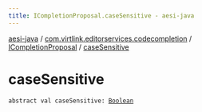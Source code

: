```yaml
---
title: ICompletionProposal.caseSensitive - aesi-java
---
```


[aesi-java](../../index.html) / [com.virtlink.editorservices.codecompletion](../index.html) / [ICompletionProposal](index.html) / [caseSensitive](.)

# caseSensitive

`abstract val caseSensitive: `[`Boolean`](https://kotlinlang.org/api/latest/jvm/stdlib/kotlin/-boolean/index.html)